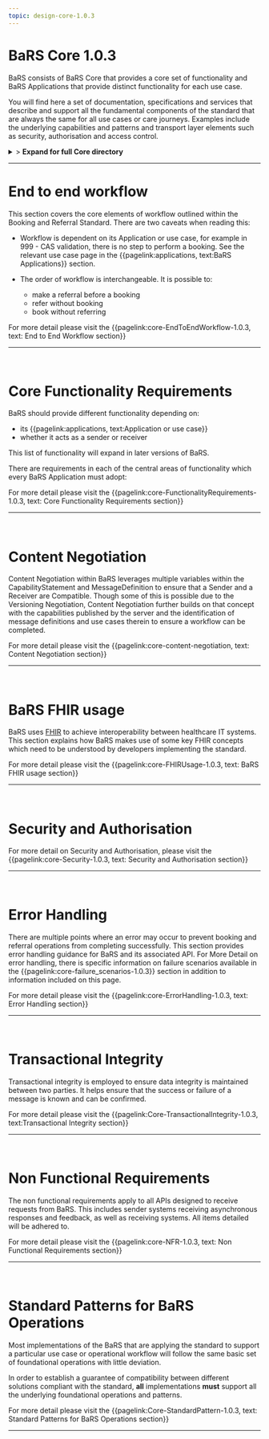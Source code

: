 ```yaml
---
topic: design-core-1.0.3
---
```


# BaRS Core 1.0.3

BaRS consists of BaRS Core that provides a core set of functionality and BaRS Applications that provide distinct functionality for each use case.

You will find here a set of documentation, specifications and services that describe and support all the fundamental components of the standard that are always the same for all use cases or care journeys. Examples include the underlying capabilities and patterns and transport layer elements such as security, authorisation and access control.

<details>
<summary>> <b class="barslink">Expand for full Core directory</b></summary>

&bull; {{pagelink:design-core-1.0.3 , text: Core 1.0.3}}</br>
&nbsp;&nbsp;&bull; {{pagelink:core-EndToEndWorkflow-1.0.3 , text:End to end workflow}}</br>
&nbsp;&nbsp;&nbsp;&nbsp;&bull; {{pagelink:core-EndToEndWorkflow-ServiceDiscovery-1.0.3 , text:Service Discovery}}</br>
&nbsp;&nbsp;&nbsp;&nbsp;&bull; {{pagelink:core-EndToEndWorkflow-BaRSAuth-1.0.3 , text:Authenticate with BaRS}}</br>
&nbsp;&nbsp;&nbsp;&nbsp;&bull; {{pagelink:core-EndToEndWorkflow-API-1.0.3 , text:BaRS FHIR API}}</br>
&nbsp;&nbsp;&nbsp;&nbsp;&bull; {{pagelink:core-EndToEndWorkflow-HTTPHeader-1.0.3 , text:HTTP Header}}</br>
&nbsp;&nbsp;&nbsp;&nbsp;&bull; {{pagelink:core-EndToEndWorkflow-Routing-1.0.3 , text:Routing}}</br>
&nbsp;&nbsp;&nbsp;&nbsp;&bull; {{pagelink:core-EndToEndWorkflow-Auth-1.0.3 , text:Authentication and Authorisation}}</br>
&nbsp;&nbsp;&nbsp;&nbsp;&bull; {{pagelink:core-EndToEndWorkflow-Transactional-Integrity-1.0.3 , text:Transactional Integrity}}</br>
&nbsp;&nbsp;&nbsp;&nbsp;&bull; {{pagelink:core-EndToEndWorkflow-HTTPResponseHeader-1.0.3 , text:HTTP Response Headers}}</br>
&nbsp;&nbsp;&nbsp;&nbsp;&bull; {{pagelink:core-EndToEndWorkflow-Processing-1.0.3 , text:Processing Requests}}</br>
&nbsp;&nbsp;&nbsp;&nbsp;&bull; {{pagelink:core-EndToEndWorkflow-Responses-1.0.3 , text:Responses}}</br>
&nbsp;&nbsp;&nbsp;&nbsp;&bull; {{pagelink:core-EndToEndWorkflow-ReversingRoles-1.0.3 , text:Reversing Roles}}</br>
&nbsp;&nbsp;&nbsp;&nbsp;&bull; {{pagelink:core-EndToEndWorkflow-AsyncWorkflow-1.0.3 , text:Asynchronous Workflow}}</br>
&nbsp;&nbsp;&bull; {{pagelink:core-FunctionalityRequirements-1.0.3 , text:Core Functionality Requirements.}}</br>
&nbsp;&nbsp;&nbsp;&nbsp;&bull; {{pagelink:core-FunctionalityRequirements-All-1.0.3 , text:All}}</br>
&nbsp;&nbsp;&nbsp;&nbsp;&bull; {{pagelink:core-FunctionalityRequirements-Caching-1.0.3 , text:Caching}}</br>
&nbsp;&nbsp;&nbsp;&nbsp;&bull; {{pagelink:core-FunctionalityRequirements-BookingSender-1.0.3 , text:Booking Sender}}</br>
&nbsp;&nbsp;&nbsp;&nbsp;&bull; {{pagelink:core-FunctionalityRequirements-BookingReceiver-1.0.3 , text:Booking Receiver}}</br>
&nbsp;&nbsp;&nbsp;&nbsp;&bull; {{pagelink:core-FunctionalityRequirements-ReferralSender-1.0.3 , text:Referral Sender}}</br>
&nbsp;&nbsp;&nbsp;&nbsp;&bull; {{pagelink:core-FunctionalityRequirements-ReferralReceiver-1.0.3 , text:Referral Receiver}}</br>
&nbsp;&nbsp;&bull; {{pagelink:core-FHIRUsage-1.0.3 , text:BaRS FHIR Usage}}</br>
&nbsp;&nbsp;&nbsp;&nbsp;&bull; {{pagelink:core-FHIRUsage-Framework-1.0.3 , text:Frameworks}}</br>
&nbsp;&nbsp;&nbsp;&nbsp;&bull; {{pagelink:core-FHIRUsage-REST-1.0.3 , text:REST}}</br>
&nbsp;&nbsp;&nbsp;&nbsp;&bull; {{pagelink:core-FHIRUsage-FHIR-Operations-1.0.3 , text:FHIR Operations}}</br>
&nbsp;&nbsp;&nbsp;&nbsp;&bull; {{pagelink:core-FHIRUsage-Process-Message-1.0.3 , text:$process-message}}</br>
&nbsp;&nbsp;&nbsp;&nbsp;&bull; {{pagelink:core-FHIRUsage-bundle-1.0.3 , text:Bundle}}</br>
&nbsp;&nbsp;&nbsp;&nbsp;&bull; {{pagelink:core-FHIRUsage-JourneyID-1.0.3 , text:Journey ID}}</br>
&nbsp;&nbsp;&nbsp;&nbsp;&bull; {{pagelink:core-FHIRUsage-Time-1.0.3 , text:How to handle times}}</br>
&nbsp;&nbsp;&nbsp;&nbsp;&bull; {{pagelink:core-FHIRUsage-LastUpdated-1.0.3 , text:LastUpdatedDate}}</br>
&nbsp;&nbsp;&bull; {{pagelink:core-Security-1.0.3 , text:Security and Authorisation}}</br>
&nbsp;&nbsp;&nbsp;&nbsp;&bull; {{pagelink:core-Security-Sender-1.0.3 , text:Sender}}</br>
&nbsp;&nbsp;&nbsp;&nbsp;&bull; {{pagelink:core-Security-Oauth-1.0.3 , text:OAuth Endpoints}}</br>
&nbsp;&nbsp;&nbsp;&nbsp;&bull; {{pagelink:core-Security-Receiver-1.0.3 , text:Receiver}}</br>
&nbsp;&nbsp;&nbsp;&nbsp;&bull; {{pagelink:core-Security-Auth-1.0.3 , text:Authorisation}}</br>
&nbsp;&nbsp;&nbsp;&nbsp;&bull; {{pagelink:core-ErrorHandling-1.0.3 , text:Error Handling}}</br>
&nbsp;&nbsp;&nbsp;&nbsp;&bull; {{pagelink:core-ErrorHandling-Overview-1.0.3 , text:Overview}}</br>
&nbsp;&nbsp;&nbsp;&nbsp;&bull; {{pagelink:core-ErrorHandling-IntS-1.0.3 , text:BaRS interactions(sending)}}</br>
&nbsp;&nbsp;&nbsp;&nbsp;&bull; {{pagelink:core-ErrorHandling-OpOut-1.0.3 , text:OperationOutcome Example}}</br>
&nbsp;&nbsp;&nbsp;&nbsp;&bull; {{pagelink:core-ErrorHandling-Diag-1.0.3 , text:Diagnostic Text}}</br>
&nbsp;&nbsp;&nbsp;&nbsp;&bull; {{pagelink:core-ErrorHandling-Examples-1.0.3 , text:Example Errors}}</br>
&nbsp;&nbsp;&nbsp;&nbsp;&bull; {{pagelink:core-ErrorHandling-SendResp-1.0.3 , text:Sender Responsibilities}}</br>
&nbsp;&nbsp;&nbsp;&nbsp;&bull; {{pagelink:core-ErrorHandling-IntR-1.0.3 , text:BaRs interactions(receiving)}}</br>
&nbsp;&nbsp;&nbsp;&nbsp;&bull; {{pagelink:core-ErrorHandling-RecResp-1.0.3 , text:Receiver responsibilities}}</br>
&nbsp;&nbsp;&nbsp;&nbsp;&bull; {{pagelink:core-EHFailureScenarios-1.0.3 , text:Failure Scenarios}}</br>
&nbsp;&nbsp;&nbsp;&nbsp;&bull; {{pagelink:core-failure_scenarios-1.0.3 , text:1.0.3}}	 </br>
&nbsp;&nbsp;&bull; {{pagelink:Core-TransactionalIntegrity-1.0.3 , text:Transactional Integrity}}</br>
&nbsp;&nbsp;&nbsp;&nbsp;&bull; {{pagelink:Core-TransactionalIntegrity-Initial-1.0.3 , text:Initial Request}}</br>
&nbsp;&nbsp;&nbsp;&nbsp;&bull; {{pagelink:Core-TransactionalIntegrity-Update-1.0.3 , text:Sending an update}}</br>
&nbsp;&nbsp;&nbsp;&nbsp;&bull; {{pagelink:Core-TransactionalIntegrity-Feedback-1.0.3 , text:Feedback (response) requests}}</br>
&nbsp;&nbsp;&nbsp;&nbsp;&bull; {{pagelink:Core-TransactionalIntegrity-Retry-1.0.3 , text:Retry Scenario}}</br>
&nbsp;&nbsp;&nbsp;&nbsp;&bull; {{pagelink:Core-TransactionalIntegrity-Onward-1.0.3 , text:Onwards Referrals}}</br>
&nbsp;&nbsp;&nbsp;&nbsp;&bull; {{pagelink:Core-TransactionalIntegrity-retry-1.0.3 , text:Definition of a Retry}}</br>
&nbsp;&nbsp;&nbsp;&nbsp;&bull; {{pagelink:Core-TransactionalIntegrity-Receiver-1.0.3 , text:Receiver responsibilities}}</br>
&nbsp;&nbsp;&nbsp;&nbsp;&bull; {{pagelink:Core-TransactionalIntegrity-Sender-1.0.3 , text:Sender responsibilities}}</br>
&nbsp;&nbsp;&nbsp;&nbsp;&bull; {{pagelink:core-TIFailureScenarios-1.0.3 , text:Failure Scenarios}}</br>
&nbsp;&nbsp;&nbsp;&nbsp;&bull; {{pagelink:core-NFR-1.0.3 , text:Non functional Requirements}}</br>
&nbsp;&nbsp;&nbsp;&nbsp;&bull; {{pagelink:core-NFR-Requirements-1.0.3 , text:Requirements}}</br>
&nbsp;&nbsp;&nbsp;&nbsp;&bull; {{pagelink:core-NFR-Processing-Time-1.0.3 , text:Processing Times}}</br>
&nbsp;&nbsp;&nbsp;&nbsp;&bull; {{pagelink:Core-StandardPattern-1.0.3 , text:Standard Patterns for BaRS Operations}}</br>
&nbsp;&nbsp;&nbsp;&nbsp;&bull; {{pagelink:core-SPComposites-1.0.3 , text:Standard Pattern for Composites}}</br>
&nbsp;&nbsp;&nbsp;&nbsp;&bull; {{pagelink:core-SPMessageHeader-1.0.3 , text:Message Headers}}</br>
&nbsp;&nbsp;&nbsp;&nbsp;&bull; {{pagelink:core-SPCancellation-1.0.3 , text:Cancellation}}</br>
&nbsp;&nbsp;&nbsp;&nbsp;&bull; {{pagelink:core-SPUseCaseCategories-1.0.3 , text:Use Case Categories}}</br>
&nbsp;&nbsp;&bull; {{pagelink:core-foundation-appointment-1.0.3 , text:Foundations - Appointments}}</br>
&nbsp;&nbsp;&nbsp;&nbsp;&bull; {{pagelink:core-foundation-appointment-booking-1.0.3 , text:Booking}}</br>
&nbsp;&nbsp;&nbsp;&nbsp;&bull; {{pagelink:core-foundation-appointment-update-1.0.3 , text:Updates}}</br>
&nbsp;&nbsp;&nbsp;&nbsp;&bull; {{pagelink:core-foundation-appointment-cancel-1.0.3 , text:Cancellations}}</br>
&nbsp;&nbsp;&nbsp;&nbsp;&bull; {{pagelink:core-foundation-appointment-rebook-1.0.3 , text:Rebook}}</br>
&nbsp;&nbsp;&bull; {{pagelink:core-document-reference-1.0.3 , text:Foundations - Pointers}}</br>
&nbsp;&nbsp;&nbsp;&nbsp;&bull; {{pagelink:core-document-reference-Sender-1.0.3 , text:Sender}}</br>
&nbsp;&nbsp;&nbsp;&nbsp;&bull; {{pagelink:core-document-reference-Receiver-1.0.3 , text:Receiver}}</br>
&nbsp;&nbsp;&nbsp;&nbsp;&bull; {{pagelink:core-document-reference-interface-1.0.3 , text:Interface}}</br>


</details>

<hr>




# End to end workflow
This section covers the core elements of workflow outlined within the Booking and Referral Standard. There are two caveats when reading this:

- Workflow is dependent on its Application or use case, for example in 999 - CAS validation, there is no step to perform a booking. See the relevant use case page in the 
{{pagelink:applications, text:BaRS Applications}} section. 


- The order of workflow is interchangeable. It is possible to:
    - make a referral before a booking
    - refer without booking
    - book without referring

For more detail please visit the {{pagelink:core-EndToEndWorkflow-1.0.3, text: End to End Workflow section}} 

<hr>
<br>


# Core Functionality Requirements
BaRS should provide different functionality depending on:

- its {{pagelink:applications, text:Application or use case}}
- whether it acts as a sender or receiver


This list of functionality will expand in later versions of BaRS.

There are requirements in each of the central areas of functionality which every BaRS Application must adopt:

For more detail please visit the {{pagelink:core-FunctionalityRequirements-1.0.3, text: Core Functionality Requirements section}} 

<hr>
<br>

# Content Negotiation

Content Negotiation within BaRS leverages multiple variables within the CapabilityStatement and MessageDefinition to ensure that a Sender and a Receiver are Compatible. Though some of this is possible due to the Versioning Negotiation, Content Negotiation further builds on that concept with the capabilities published by the server and the identification of message definitions and use cases therein to ensure a workflow can be completed. 

For more detail please visit the {{pagelink:core-content-negotiation, text: Content Negotiation section}} 

<hr>
<br>

# BaRS FHIR usage
BaRS uses [FHIR](https://digital.nhs.uk/services/fhir-uk-core) to achieve interoperability between healthcare IT systems. This section explains how BaRS makes use of some key FHIR concepts which need to be understood by developers implementing the standard.  

For more detail please visit the {{pagelink:core-FHIRUsage-1.0.3, text: BaRS FHIR usage section}} 

<hr>
<br>

# Security and Authorisation

For more detail on Security and Authorisation, please visit the {{pagelink:core-Security-1.0.3, text: Security and Authorisation section}} 

<hr>
<br>

# Error Handling
There are multiple points where an error may occur to prevent booking and referral operations from completing successfully. This section provides error handling guidance for BaRS and its associated API. For More Detail on error handling, there is specific information on failure scenarios available in the {{pagelink:core-failure_scenarios-1.0.3}} section in addition to information included on this page.

For more detail please visit the {{pagelink:core-ErrorHandling-1.0.3, text: Error Handling section}} 

<hr>
<br>

# Transactional Integrity
Transactional integrity is employed to ensure data integrity is maintained between two parties. It helps ensure that the success or failure of a message is known and can be confirmed. 

For more detail please visit the {{pagelink:Core-TransactionalIntegrity-1.0.3, text:Transactional Integrity section}} 

<hr>
<br>

# Non Functional Requirements

The non functional requirements apply to all APIs designed to receive requests from BaRS. This includes sender systems receiving asynchronous responses and feedback, as well as receiving systems. All items detailed will be adhered to.

For more detail please visit the {{pagelink:core-NFR-1.0.3, text: Non Functional Requirements section}} 

<hr>
<br>

# Standard Patterns for BaRS Operations
Most implementations of the BaRS that are applying the standard to support a particular use case or operational workflow will follow the same basic set of foundational operations with little deviation. 

In order to establish a guarantee of compatibility between different solutions compliant with the standard, **all** implementations **must** support all the underlying foundational operations and patterns.

For more detail please visit the {{pagelink:Core-StandardPattern-1.0.3, text: Standard Patterns for BaRS Operations section}} 

<hr>
<br>
